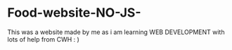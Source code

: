 # Food-website-NO-JS-
This was a website made by me as i am learning WEB DEVELOPMENT with lots of help from CWH : )
